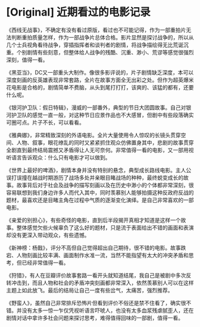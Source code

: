 # [Original] 近期看过的电影记录


《西线无战事》，不确定有没有看过原版，看过也不可能记得，作为一部重拍片无法判断重拍质量怎样，作为一部战争片总体合格。影片显然是探讨战争的，所以从几个士兵视角看待战争，穿插指挥者和谈判者的剧情，将战争描绘得无比荒诞沉重。个别剧情有些刻意，但整体给人战争的残酷、沉重、渺小、荒谬等感觉很强烈深刻，值得一看。

《黑亚当》，DC又一部重头大制作。像很多影评说的，片子剧情缺乏深度，本可以深度刻画的反英雄表现非常套路，全片在故事方面全无出彩之处。但作为超英爆米花电影是合格的，剧情简单不费脑，从头到尾打打打，该爽的、该猛的都有，还要什么呢。

《银河护卫队：假日特辑》，漫威的一部番外，典型的节日大团圆故事。自己对银河护卫队的感觉一直一般，对这种节日应景作品也不大感冒，但剧中有些段落确实可圈可点。片子不长，可以看看。

《雅典娜》，非常精致深刻的外语电影。全片大量使用令人惊叹的长镜头贯穿空间、人物、叙事，眼花缭乱的同时又紧紧抓住观众仿佛置身其中，悲剧的故事贯穿全剧直到最终结局震撼又矛盾得让人无可奈何。非常值得一看的电影，又一部用视听语言告诉观众：什么只有电影才可以做到。

《世界上最好的啤酒》，剧情本身并没有特别的悬念，典型成长路线电影。主人公误打误撞在越战时期游历了战场多处并亲眼目睹战场的种种，最终蜕变成长的故事。故事背后对于社会及战争的描写刻画以及在历史中渺小的个体都非常深刻，很容易联想到我们身边许多人而代入其中，同时羡慕别人能够拍摄这种反政府反战的题材，最喜欢还是目睹主角在过程中气质的逐渐变化演绎。是自己非常喜欢的一部电影。

《亲爱的别担心》，有些奇怪的电影，直到后半段揭开真相才知道是这样一个故事。整体感觉欠些火候辜负了这么好的题材，只是流于表面给出不错的画面和表演却没有更深入带动观众，有些遗憾。

《新神榜：杨戬》，评分不高但自己觉得超出自己期待，很不错的电影。故事跌宕、人物刻画比较丰满、画面制作水准一流，当然不能指望有太大的冲突矛盾和思考，但已经非常值得一看。

《狩猎》，有人在豆瓣评价故事套路一看开头就知道结尾，我自己是被剧中多次反转冲击到，而且人物和社会的矛盾冲突刻画都非常深入，依然羡慕别人可以在这样主题上如此放飞。最后的结局让自己一度有些岔气，太痛苦，强烈推荐。

《野蛮人》，虽然自己非常排斥恐怖片但看到评价不俗还是禁不住看了，确实很不错。并没有太多一惊一乍仅凭视听语言吓唬人，也没有太多血浆残虐腻歪人，还在剧情对话中拿许多社会问题来探讨思考，难得值得回味的一部剧，值得一看。
